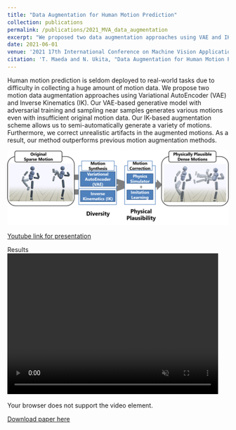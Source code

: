 ```yaml
---
title: "Data Augmentation for Human Motion Prediction"
collection: publications
permalink: /publications/2021_MVA_data_augmentation
excerpt: "We proposed two data augmentation approaches using VAE and IK, and a motion refinement using Imitation Learning for Motion Prediciton" 
date: 2021-06-01
venue: '2021 17th International Conference on Machine Vision Applications (MVA)'
citation: 'T. Maeda and N. Ukita, "Data Augmentation for Human Motion Prediction," 2021 17th International Conference on Machine Vision and Applications (MVA), 2021, pp. 1-5, doi: 10.23919/MVA51890.2021.9511368.'
---
```

Human motion prediction is seldom deployed to real-world tasks due to difficulty in collecting a huge amount of motion data.
We propose two motion data augmentation approaches using Variational AutoEncoder (VAE) and Inverse Kinematics (IK).
Our VAE-based generative model with adversarial training and sampling near samples generates various motions even with insufficient original motion data. 
Our IK-based augmentation scheme allows us to semi-automatically generate a variety of motions.
Furthermore, we correct unrealistic artifacts in the augmented motions.
As a result, our method outperforms previous motion augmentation methods.

![Method Overview](/images/MVA_2021_overview.png)

[Youtube link for presentation](https://www.youtube.com/watch?v=9H0DqRYYwCY)

Results
<video muted autoplay width="480" height="320" loop>
  <source src="/images/mva2021.mp4" type="video/mp4">
  <p>Your browser does not support the video element.</p>
</video>

[Download paper here](http://www.mva-org.jp/Proceedings/2021/papers/O2-2-2.pdf)